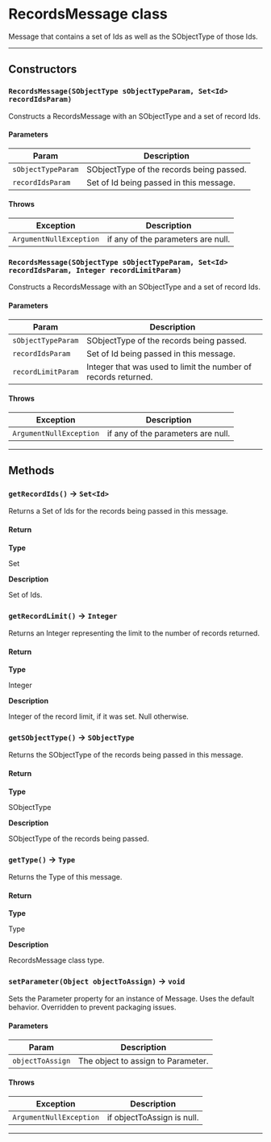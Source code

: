 # RecordsMessage class

Message that contains a set of Ids as well as the SObjectType of those Ids.

---
## Constructors
### `RecordsMessage(SObjectType sObjectTypeParam, Set<Id> recordIdsParam)`

Constructs a RecordsMessage with an SObjectType and a set of record Ids.
#### Parameters
|Param|Description|
|-----|-----------|
|`sObjectTypeParam` |  SObjectType of the records being passed. |
|`recordIdsParam` |  Set of Id being passed in this message. |

#### Throws
|Exception|Description|
|---------|-----------|
|`ArgumentNullException` |  if any of the parameters are null. |

### `RecordsMessage(SObjectType sObjectTypeParam, Set<Id> recordIdsParam, Integer recordLimitParam)`

Constructs a RecordsMessage with an SObjectType and a set of record Ids.
#### Parameters
|Param|Description|
|-----|-----------|
|`sObjectTypeParam` |  SObjectType of the records being passed. |
|`recordIdsParam` |  Set of Id being passed in this message. |
|`recordLimitParam` |  Integer that was used to limit the number of records returned. |

#### Throws
|Exception|Description|
|---------|-----------|
|`ArgumentNullException` |  if any of the parameters are null. |

---
## Methods
### `getRecordIds()` → `Set<Id>`

Returns a Set of Ids for the records being passed in this message.

#### Return

**Type**

Set<Id>

**Description**

Set of Ids.

### `getRecordLimit()` → `Integer`

Returns an Integer representing the limit to the number of records returned.

#### Return

**Type**

Integer

**Description**

Integer of the record limit, if it was set. Null otherwise.

### `getSObjectType()` → `SObjectType`

Returns the SObjectType of the records being passed in this message.

#### Return

**Type**

SObjectType

**Description**

SObjectType of the records being passed.

### `getType()` → `Type`

Returns the Type of this message.

#### Return

**Type**

Type

**Description**

RecordsMessage class type.

### `setParameter(Object objectToAssign)` → `void`

Sets the Parameter property for an instance of Message. Uses the default behavior. Overridden to prevent packaging issues.

#### Parameters
|Param|Description|
|-----|-----------|
|`objectToAssign` |  The object to assign to Parameter. |

#### Throws
|Exception|Description|
|---------|-----------|
|`ArgumentNullException` |  if objectToAssign is null. |

---
